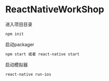 # ReactNativeWorkShop

进入项目目录

```bash
npm init
```

启动packager

```bash
npm start 或者 react-native start
```

启动模拟器

```bash
react-native run-ios
```
